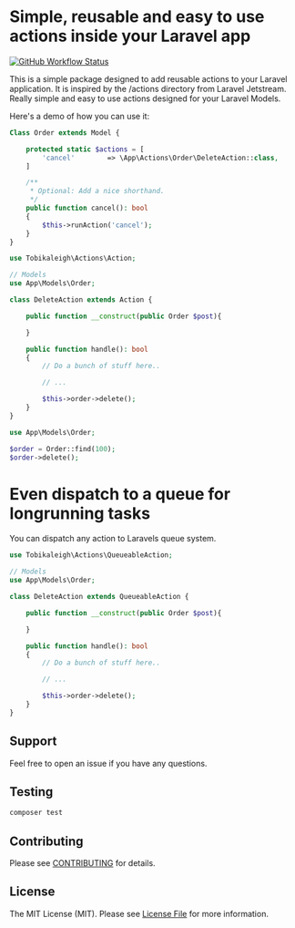 # Simple, reusable and easy to use actions inside your Laravel app

[![GitHub Workflow Status](https://img.shields.io/github/actions/workflow/status/tobikaleigh/laravel-actions/run-tests.yml?branch=main&label=Tests)](https://github.com/tobikaleigh/laravel-actions/actions/workflows/run-tests.yml)

This is a simple package designed to add reusable actions to your Laravel application. It is inspired by the /actions directory from Laravel Jetstream. Really simple and easy to use actions designed for your Laravel Models.

Here's a demo of how you can use it:

```php
Class Order extends Model {

    protected static $actions = [
        'cancel'        => \App\Actions\Order\DeleteAction::class,
    ]

    /**
     * Optional: Add a nice shorthand.
     */
    public function cancel(): bool
    {
        $this->runAction('cancel');
    }
}
```

```php
use Tobikaleigh\Actions\Action;

// Models
use App\Models\Order;

class DeleteAction extends Action {

    public function __construct(public Order $post){

    }

    public function handle(): bool
    {
        // Do a bunch of stuff here..

        // ...

        $this->order->delete();
    }
}
```

```php
use App\Models\Order;

$order = Order::find(100);
$order->delete();
```

# Even dispatch to a queue for longrunning tasks

You can dispatch any action to Laravels queue system.

```php
use Tobikaleigh\Actions\QueueableAction;

// Models
use App\Models\Order;

class DeleteAction extends QueueableAction {

    public function __construct(public Order $post){

    }

    public function handle(): bool
    {
        // Do a bunch of stuff here..

        // ...

        $this->order->delete();
    }
}
```
## Support

Feel free to open an issue if you have any questions.

## Testing

```bash
composer test
```

## Contributing

Please see [CONTRIBUTING](https://github.com/spatie/.github/blob/main/CONTRIBUTING.md) for details.

## License

The MIT License (MIT). Please see [License File](LICENSE.md) for more information.
